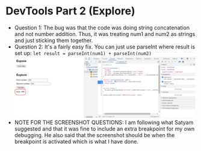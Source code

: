 # DevTools Part 2 (Explore)

- Question 1: The bug was that the code was doing string concatenation and not number addition. Thus, it was treating num1 and num2 as strings and just sticking them together.
- Question 2: It's a fairly easy fix. You can just use parseInt where result is set up: `let result = parseInt(num1) + parseInt(num2)` <br>
  ![](../../fix.png)
- NOTE FOR THE SCREENSHOT QUESTIONS: I am following what Satyam suggested and that it was fine to include an extra breakpoint for my own debugging. He also said that the screenshot should be when the breakpoint is activated which is what I have done.